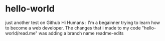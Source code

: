 # hello-world
just another test on Github
Hi Humans : I'm a begainner trying to learn how to become a web developer.
The changes that i made to my code "hello-world/read.me" was adding a branch name readme-edits

